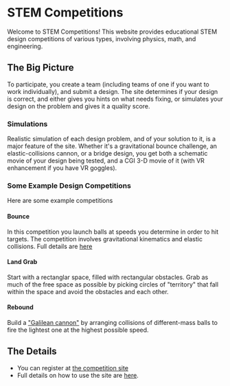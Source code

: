 <link rel="stylesheet" type="text/css" media="all" href="CmpDocs.css" />

# STEM Competitions

Welcome to STEM Competitions!  This website provides educational STEM design competitions of various types, involving physics, math, and engineering. 

## The Big Picture
To participate, you create a team (including teams of one if you want to work individually), and submit a design.  The site determines if your design is correct, and either gives you hints on what needs fixing, or simulates your design on the problem and gives it a quality score.

### Simulations

Realistic simulation of each design problem, and of your solution to it, is a
major feature of the site.  Whether it's a gravitational bounce challenge, an elastic-collisions cannon, or a bridge design, you get both a schematic movie
of your design being tested, and a CGI 3-D movie of it (with VR enhancement if you have VR goggles).

### Some Example Design Competitions
Here are some example competitions

#### Bounce
In this competition you launch balls at speeds you determine in order to hit targets.  The competition involves gravitational kinematics and elastic collisions.  Full details are [here](Cmps/Bounce/Instructions.html)

#### Land Grab
Start with a rectanglar space, filled with rectangular obstacles.  Grab as much of the free space as possible by picking circles of "territory" that fall within the space and avoid the obstacles and each other.

#### Rebound
Build a ["Galilean cannon"](https://en.wikipedia.org/wiki/Galilean_cannon) by arranging collisions of different-mass balls to fire the lightest one at the highest possible speed.

## The Details

* You can register at [the competition site](http://www.softwareinventions.com/PhysicsCompetition/register)
* Full details on how to use the site are [here](SiteInstructions.html).